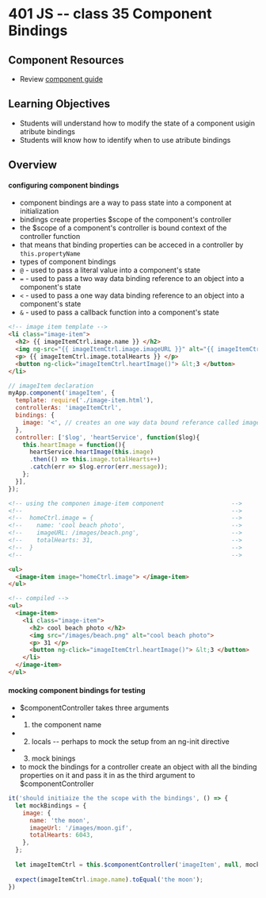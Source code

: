 401 JS -- class 35 Component Bindings
=========================

## Component Resources
* Review [component guide]

## Learning Objectives
* Students will understand how to modify the state of a component usigin atribute bindings
* Students will know how to identify when to use atribute bindings

## Overview
#### configuring component bindings 
* component bindings are a way to pass state into a component at initialization
* bindings create properties $scope of the component's controller
* the $scope of a component's controller is bound context of the controller function
 * that means that binding properties can be acceced in a controller by `this.propertyName`
* types of component bindings
 * `@` - used to pass a literal value into a component's state
 * `=` - used to pass a two way data binding reference to an object into a component's state
 * `<` - used to pass a one way data binding reference to an object into a component's state
 * `&` - used to pass a callback function into a component's state
``` html
<!-- image item template -->
<li class="image-item"> 
  <h2> {{ imageItemCtrl.image.name }} </h2>
  <img ng-src="{{ imageItemCtrl.image.imageURL }}" alt="{{ imageItemCtrl.image.name }}">
  <p> {{ imageItemCtrl.image.totalHearts }} </p>
  <button ng-click="imageItemCtrl.heartImage()"> &lt;3 </button>
</li>
````
``` javascript
// imageItem declaration
myApp.component('imageItem', {
  template: require('./image-item.html'),
  controllerAs: 'imageItemCtrl',
  bindings: {
    image: '<', // creates an one way data bound referance called image on the controller's context
  }, 
  controller: ['$log', 'heartService', function($log){
    this.heartImage = function(){
      heartService.heartImage(this.image)
      .then(() => this.image.totalHearts++)
      .catch(err => $log.error(err.message));
    };
  }],
});
```
``` html
<!-- using the componen image-item component                   -->
<!--                                                           --> 
<!--  homeCtrl.image = {                                       -->
<!--    name: 'cool beach photo',                              -->
<!--    imageURL: /images/beach.png',                          -->
<!--    totalHearts: 31,                                       -->
<!--  }                                                        -->
<!--                                                           --> 

<ul>
  <image-item image="homeCtrl.image"> </image-item>
</ul>
```
``` html
<!-- compiled -->
<ul>
  <image-item>
    <li class="image-item"> 
      <h2> cool beach photo </h2>
      <img src="/images/beach.png" alt="cool beach photo">
      <p> 31 </p>
      <button ng-click="imageItemCtrl.heartImage()"> &lt;3 </button>
    </li>
  </image-item>
</ul>
```
#### mocking component bindings for testing
* $componentController takes three arguments 
 * 1) the component name
 * 2) locals -- perhaps to mock the setup from an ng-init directive
 * 3) mock binings
* to mock the bindings for a controller create an object with all the binding properties on it and pass it in as the third argument to $componentController
``` javascript
it('should initiaize the the scope with the bindings', () => {
  let mockBindings = {
    image: {
      name: 'the moon',
      imageUrl: '/images/moon.gif',
      totalHearts: 6043,
    },
  };
  
  let imageItemCtrl = this.$componentController('imageItem', null, mockBindings);
  
  expect(imageItemCtrl.image.name).toEqual('the moon');
})

```


<!--links -->
[component guide]: https://docs.angularjs.org/guide/component
